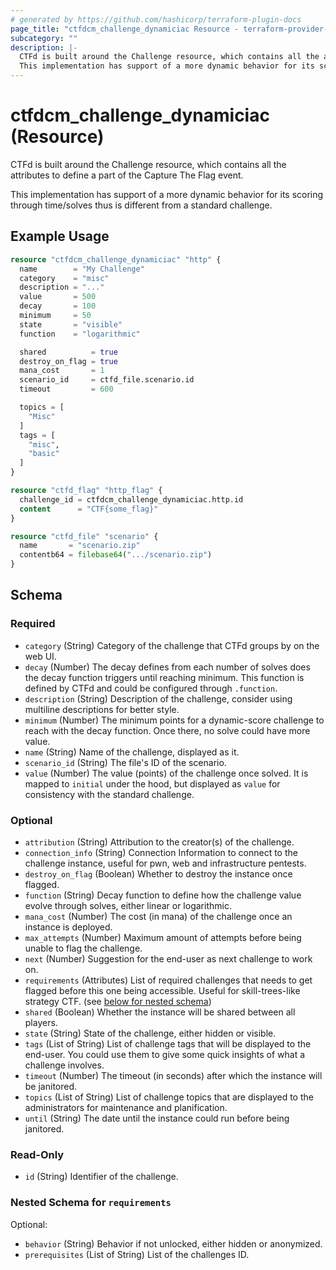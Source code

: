 ```yaml
---
# generated by https://github.com/hashicorp/terraform-plugin-docs
page_title: "ctfdcm_challenge_dynamiciac Resource - terraform-provider-ctfdcm"
subcategory: ""
description: |-
  CTFd is built around the Challenge resource, which contains all the attributes to define a part of the Capture The Flag event.
  This implementation has support of a more dynamic behavior for its scoring through time/solves thus is different from a standard challenge.
---
```


# ctfdcm_challenge_dynamiciac (Resource)

CTFd is built around the Challenge resource, which contains all the attributes to define a part of the Capture The Flag event.

This implementation has support of a more dynamic behavior for its scoring through time/solves thus is different from a standard challenge.

## Example Usage

```terraform
resource "ctfdcm_challenge_dynamiciac" "http" {
  name        = "My Challenge"
  category    = "misc"
  description = "..."
  value       = 500
  decay       = 100
  minimum     = 50
  state       = "visible"
  function    = "logarithmic"

  shared          = true
  destroy_on_flag = true
  mana_cost       = 1
  scenario_id     = ctfd_file.scenario.id
  timeout         = 600

  topics = [
    "Misc"
  ]
  tags = [
    "misc",
    "basic"
  ]
}

resource "ctfd_flag" "http_flag" {
  challenge_id = ctfdcm_challenge_dynamiciac.http.id
  content      = "CTF{some_flag}"
}

resource "ctfd_file" "scenario" {
  name       = "scenario.zip"
  contentb64 = filebase64(".../scenario.zip")
}
```

<!-- schema generated by tfplugindocs -->
## Schema

### Required

- `category` (String) Category of the challenge that CTFd groups by on the web UI.
- `decay` (Number) The decay defines from each number of solves does the decay function triggers until reaching minimum. This function is defined by CTFd and could be configured through `.function`.
- `description` (String) Description of the challenge, consider using multiline descriptions for better style.
- `minimum` (Number) The minimum points for a dynamic-score challenge to reach with the decay function. Once there, no solve could have more value.
- `name` (String) Name of the challenge, displayed as it.
- `scenario_id` (String) The file's ID of the scenario.
- `value` (Number) The value (points) of the challenge once solved. It is mapped to `initial` under the hood, but displayed as `value` for consistency with the standard challenge.

### Optional

- `attribution` (String) Attribution to the creator(s) of the challenge.
- `connection_info` (String) Connection Information to connect to the challenge instance, useful for pwn, web and infrastructure pentests.
- `destroy_on_flag` (Boolean) Whether to destroy the instance once flagged.
- `function` (String) Decay function to define how the challenge value evolve through solves, either linear or logarithmic.
- `mana_cost` (Number) The cost (in mana) of the challenge once an instance is deployed.
- `max_attempts` (Number) Maximum amount of attempts before being unable to flag the challenge.
- `next` (Number) Suggestion for the end-user as next challenge to work on.
- `requirements` (Attributes) List of required challenges that needs to get flagged before this one being accessible. Useful for skill-trees-like strategy CTF. (see [below for nested schema](#nestedatt--requirements))
- `shared` (Boolean) Whether the instance will be shared between all players.
- `state` (String) State of the challenge, either hidden or visible.
- `tags` (List of String) List of challenge tags that will be displayed to the end-user. You could use them to give some quick insights of what a challenge involves.
- `timeout` (Number) The timeout (in seconds) after which the instance will be janitored.
- `topics` (List of String) List of challenge topics that are displayed to the administrators for maintenance and planification.
- `until` (String) The date until the instance could run before being janitored.

### Read-Only

- `id` (String) Identifier of the challenge.

<a id="nestedatt--requirements"></a>
### Nested Schema for `requirements`

Optional:

- `behavior` (String) Behavior if not unlocked, either hidden or anonymized.
- `prerequisites` (List of String) List of the challenges ID.
